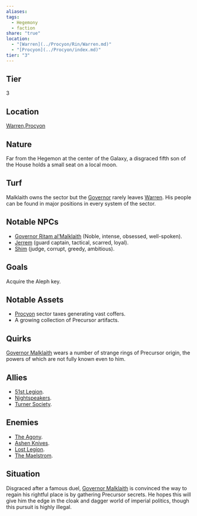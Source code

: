 ```yaml
---
aliases: 
tags:
  - Hegemony
  - faction
share: "true"
location:
  - "[Warren](../Procyon/Rin/Warren.md)"
  - "[Procyon](../Procyon/index.md)"
tier: "3"
---
```

## Tier

3

## Location

[Warren](../Procyon/Rin/Warren.md),[Procyon](../Procyon/index.md)

## Nature

Far from the Hegemon at the center of the Galaxy, a disgraced fifth son of the House holds a small seat on a local moon.

## Turf

Malklaith owns the sector but the [Governor](../Characters/Governor%20Ritam%20al%E2%80%99Malklaith.md) rarely leaves [Warren](../Procyon/Rin/Warren.md). His people can be found in major positions in every system of the sector.

## Notable NPCs

- [Governor Ritam al’Malklaith](../Characters/Governor%20Ritam%20al%E2%80%99Malklaith.md) (Noble, intense, obsessed, well-spoken).
- [Jerrem](Jerrem.md) (guard captain, tactical, scarred, loyal).
- [Shim](Shim.md) (judge, corrupt, greedy, ambitious).


## Goals

Acquire the Aleph key.

## Notable Assets

- [Procyon](../Procyon/index.md) sector taxes generating vast coffers.
- A growing collection of Precursor artifacts.


## Quirks

[Governor Malklaith](../Characters/Governor%20Ritam%20al%E2%80%99Malklaith.md) wears a number of strange rings of Precursor origin, the powers of which are not fully known even to him.

## Allies

- [51st Legion](./51st%20Legion.md).
- [Nightspeakers](./Nightspeakers.md).
- [Turner Society](./Turner%20Society.md).


## Enemies

- [The Agony](./The%20Agony.md).
- [Ashen Knives](./Ashen%20Knives.md).
- [Lost Legion](./Lost%20Legion.md).
- [The Maelstrom](./The%20Maelstrom.md).


## Situation

Disgraced after a famous duel, [Governor Malklaith](../Characters/Governor%20Ritam%20al%E2%80%99Malklaith.md) is convinced the way to regain his rightful place is by gathering Precursor secrets. He hopes this will give him the edge in the cloak and dagger world of imperial politics, though this pursuit is highly illegal.
